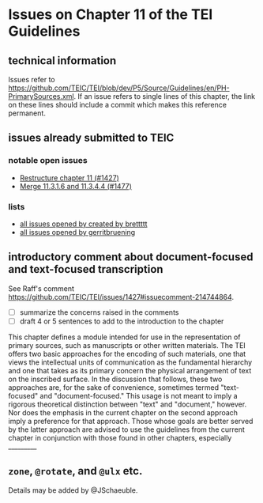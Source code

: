 # Issues on Chapter 11 of the TEI Guidelines

## technical information
Issues refer to https://github.com/TEIC/TEI/blob/dev/P5/Source/Guidelines/en/PH-PrimarySources.xml.
If an issue refers to single lines of this chapter, the link on these lines should include a commit which makes this reference permanent. 

## issues already submitted to TEIC

### notable open issues
* [Restructure chapter 11 (#1427)](https://github.com/TEIC/TEI/issues/1427) 
* [ Merge 11.3.1.6 and 11.3.4.4 (#1477)](https://github.com/TEIC/TEI/issues/1477)

### lists
* [all issues opened by created by brettttt](https://github.com/TEIC/TEI/issues?utf8=%E2%9C%93&q=is%3Aissue+author%3Abrettttt+)
* [all issues opened by gerritbruening](https://github.com/TEIC/TEI/issues?utf8=%E2%9C%93&q=is%3Aissue+author%3Agerritbruening+)

## introductory comment about document-focused and text-focused transcription
See Raff's comment https://github.com/TEIC/TEI/issues/1427#issuecomment-214744864.

- [ ] summarize the concerns raised in the comments
- [ ] draft 4 or 5 sentences to add to the introduction to the chapter

This chapter defines a module intended for use in the representation of primary sources, such as manuscripts or other written materials. The TEI offers two basic approaches for the encoding of such materials, one that views the intellectual units of communication as the fundamental hierarchy and one that takes as its primary concern the physical arrangement of text on the inscribed surface. In the discussion that follows, these two approaches are, for the sake of convenience, sometimes termed "text-focused" and "document-focused." This usage is not meant to imply a rigorous theoretical distinction between "text" and "document," however. Nor does the emphasis in the current chapter on the second approach imply a preference for that approach. Those whose goals are better served by the latter approach are advised to use the guidelines from the current chapter in conjunction with those found in other chapters, especially _________

## `zone`, `@rotate`, and `@ulx` etc.
Details may be added by @JSchaeuble.
